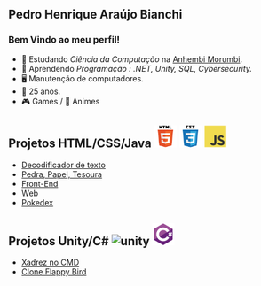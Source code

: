 <!-- Cabeçalhos -->

## Pedro Henrique Araújo Bianchi

### Bem Vindo ao meu perfil!

 - 🎒 Estudando *Ciência da Computação* na [Anhembi Morumbi](https://portal.anhembi.br/).
 - 📝 Aprendendo *Programação : .NET,  Unity,  SQL,  Cybersecurity.*
 - 🖥️ Manutenção de computadores.
 - 🎈 25 anos.
- 🎮 Games / 🧿 Animes

## Projetos HTML/CSS/Java <img src="https://raw.githubusercontent.com/devicons/devicon/master/icons/html5/html5-original-wordmark.svg" alt="html5" width="40" height="40"/> <img src="https://raw.githubusercontent.com/devicons/devicon/master/icons/css3/css3-original-wordmark.svg" alt="css3" width="40" height="40"/>  <img src="https://raw.githubusercontent.com/devicons/devicon/master/icons/javascript/javascript-original.svg" alt="javascript" width="40" height="40"/>

- [Decodificador de texto](https://github.com/PedroBianchiDev/Challenger1-Oracle-Alura)
-  [Pedra, Papel, Tesoura](https://github.com/PedroBianchiDev/Pedra-Papel-Tesoura)
-  [Front-End](https://github.com/PedroBianchiDev/Projeto-Front-End)
-  [Web](https://pedrobianchidev.github.io/ProjetoWeb/)
- [Pokedex](https://github.com/PedroBianchiDev/Pokedex)

## Projetos Unity/C#      <img src="https://www.vectorlogo.zone/logos/unity3d/unity3d-icon.svg" alt="unity" width="40" height="40"/> <img src="https://raw.githubusercontent.com/devicons/devicon/master/icons/csharp/csharp-original.svg" alt="csharp" width="40" height="40"/>

- [Xadrez no CMD](https://github.com/PedroBianchiDev/xadrez-console)
- [Clone Flappy Bird](https://github.com/PedroBianchiDev/Clone---Flappy-Bird)

<!--
**PedroBianchiDev/PedroBianchiDev** is a ✨ _special_ ✨ repository because its `README.md` (this file) appears on your GitHub profile.

Here are some ideas to get you started:

- 🔭 I’m currently working on ...
- 🌱 I’m currently learning ...
- 👯 I’m looking to collaborate on ...
- 🤔 I’m looking for help with ...
- 💬 Ask me about ...
- 📫 How to reach me: ...
- 😄 Pronouns: ...
- ⚡ Fun fact: ...
-->

